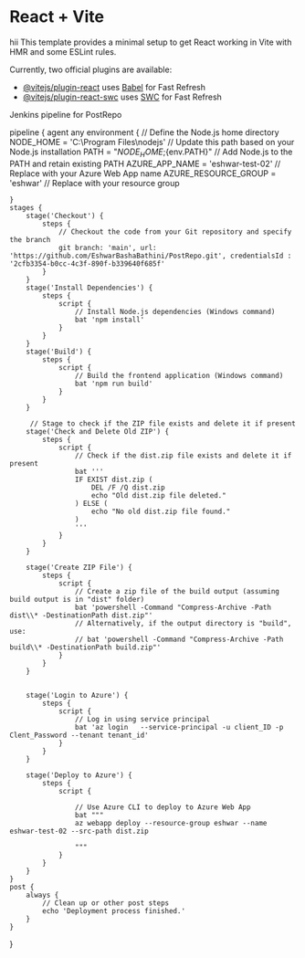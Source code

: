 # React + Vite
hii
This template provides a minimal setup to get React working in Vite with HMR and some ESLint rules.

Currently, two official plugins are available:

- [@vitejs/plugin-react](https://github.com/vitejs/vite-plugin-react/blob/main/packages/plugin-react/README.md) uses [Babel](https://babeljs.io/) for Fast Refresh
- [@vitejs/plugin-react-swc](https://github.com/vitejs/vite-plugin-react-swc) uses [SWC](https://swc.rs/) for Fast Refresh


Jenkins pipeline for PostRepo

pipeline {
    agent any
    environment {
        // Define the Node.js home directory
        NODE_HOME = 'C:\\Program Files\\nodejs' // Update this path based on your Node.js installation
        PATH = "${NODE_HOME};${env.PATH}"      // Add Node.js to the PATH and retain existing PATH
        AZURE_APP_NAME = 'eshwar-test-02' // Replace with your Azure Web App name
        AZURE_RESOURCE_GROUP = 'eshwar' // Replace with your resource group
        
        
        
        
    }
    stages {
        stage('Checkout') {
            steps {
                // Checkout the code from your Git repository and specify the branch
                git branch: 'main', url: 'https://github.com/EshwarBashaBathini/PostRepo.git', credentialsId : '2cfb3354-b0cc-4c3f-890f-b339640f685f'
            }
        }
        stage('Install Dependencies') {
            steps {
                script {
                    // Install Node.js dependencies (Windows command)
                    bat 'npm install'
                }
            }
        }
        stage('Build') {
            steps {
                script {
                    // Build the frontend application (Windows command)
                    bat 'npm run build'
                }
            }
        }
        
         // Stage to check if the ZIP file exists and delete it if present
        stage('Check and Delete Old ZIP') {
            steps {
                script {
                    // Check if the dist.zip file exists and delete it if present
                    bat '''
                    IF EXIST dist.zip (
                        DEL /F /Q dist.zip
                        echo "Old dist.zip file deleted."
                    ) ELSE (
                        echo "No old dist.zip file found."
                    )
                    '''
                }
            }
        }
        
        stage('Create ZIP File') {
            steps {
                script {
                    // Create a zip file of the build output (assuming build output is in "dist" folder)
                    bat 'powershell -Command "Compress-Archive -Path dist\\* -DestinationPath dist.zip"'
                    // Alternatively, if the output directory is "build", use: 
                    // bat 'powershell -Command "Compress-Archive -Path build\\* -DestinationPath build.zip"'
                }
            }
        }        
        
        
        stage('Login to Azure') {
            steps {
                script {
                    // Log in using service principal
                    bat 'az login   --service-principal -u client_ID -p Clent_Password --tenant tenant_id'
                }
            }
        }

        stage('Deploy to Azure') {
            steps {
                script {
                    
                    // Use Azure CLI to deploy to Azure Web App
                    bat """
                    az webapp deploy --resource-group eshwar --name eshwar-test-02 --src-path dist.zip

                    """
                }
            }
        }
    }
    post {
        always {
            // Clean up or other post steps
            echo 'Deployment process finished.'
        }
    }
}




